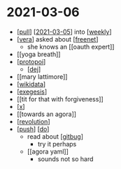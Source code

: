 # 2021-03-06

- [[pull]] [[2021-03-05]] into [[weekly]]
- [[vera]] asked about [[freenet]]
  - she knows an [[oauth expert]]
- [[yoga breath]]
- [[protopoi]]
  - [[dej]]
- [[mary lattimore]]
- [[wikidata]]
- [[exegesis]]
- [[tit for that with forgiveness]]
- [[x]]
- [[towards an agora]]
- [[revolution]]
- [[push]] [[do]]
  - read about [[gitbug]]
    - try it perhaps
  - [[agora yaml]]
    - sounds not so hard


[//begin]: # "Autogenerated link references for markdown compatibility"
[pull]: ../pull "Pull"
[2021-03-05]: 2021-03-05 "2021-03-05"
[weekly]: ../weekly "Weekly"
[vera]: ../vera "Vera"
[freenet]: ../freenet "Freenet"
[protopoi]: ../protopoi "Protopoi"
[dej]: ../dej "Dej"
[wikidata]: ../wikidata "Wikidata"
[exegesis]: ../exegesis "Exegesis"
[x]: ../x "X"
[revolution]: ../revolution "Revolution"
[push]: ../push "Push"
[do]: ../do "Do"
[gitbug]: ../gitbug "Gitbug"
[//end]: # "Autogenerated link references"